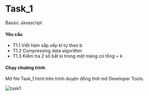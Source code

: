# Task_1
Bassic Javascript
#### Yêu cầu
- T1.1 Viết hàm sắp xếp kí tự theo b
- T1.2 Compressing data algorithm 
- T1.3 Kiểm tra 2 số bất kì trong một mảng có tổng = k
 
 #### Chạy chương trình
 Mở file Task_1.html trên trình duyện đồng thời mở Developer Tools.
 
 ![task1](https://user-images.githubusercontent.com/72057059/150633519-18deda35-9357-4f96-b85a-32dc3fcd4e52.PNG)

 
